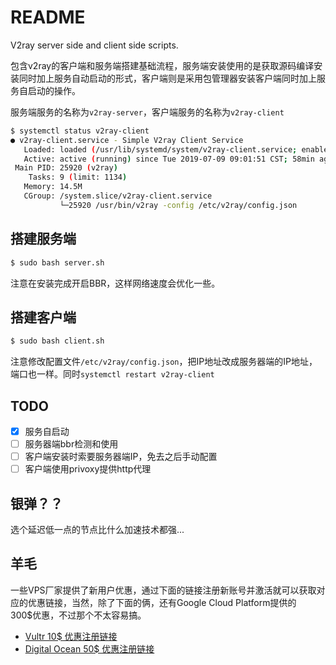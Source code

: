 # README

V2ray server side and client side scripts.

包含v2ray的客户端和服务端搭建基础流程，服务端安装使用的是获取源码编译安装同时加上服务自动启动的形式，客户端则是采用包管理器安装客户端同时加上服务自启动的操作。

服务端服务的名称为`v2ray-server`，客户端服务的名称为`v2ray-client`

```bash
$ systemctl status v2ray-client
● v2ray-client.service - Simple V2ray Client Service
   Loaded: loaded (/usr/lib/systemd/system/v2ray-client.service; enabled; vendor preset: disabled)
   Active: active (running) since Tue 2019-07-09 09:01:51 CST; 58min ago
 Main PID: 25920 (v2ray)
    Tasks: 9 (limit: 1134)
   Memory: 14.5M
   CGroup: /system.slice/v2ray-client.service
           └─25920 /usr/bin/v2ray -config /etc/v2ray/config.json
```

## 搭建服务端

```bash
$ sudo bash server.sh
```

注意在安装完成开启BBR，这样网络速度会优化一些。

## 搭建客户端

```bash
$ sudo bash client.sh
```

注意修改配置文件`/etc/v2ray/config.json`，把IP地址改成服务器端的IP地址，端口也一样。同时`systemctl restart v2ray-client`

## TODO

- [x] 服务自启动
- [ ] 服务器端bbr检测和使用
- [ ] 客户端安装时索要服务器端IP，免去之后手动配置
- [ ] 客户端使用privoxy提供http代理

## 银弹？？
选个延迟低一点的节点比什么加速技术都强...

## 羊毛
一些VPS厂家提供了新用户优惠，通过下面的链接注册新账号并激活就可以获取对应的优惠链接，当然，除了下面的俩，还有Google Cloud Platform提供的300$优惠，不过那个不太容易搞。

* [Vultr 10$ 优惠注册链接](https://www.vultr.com/?ref=7171540)
* [Digital Ocean 50$ 优惠注册链接](https://m.do.co/c/35b1ee44c559)
